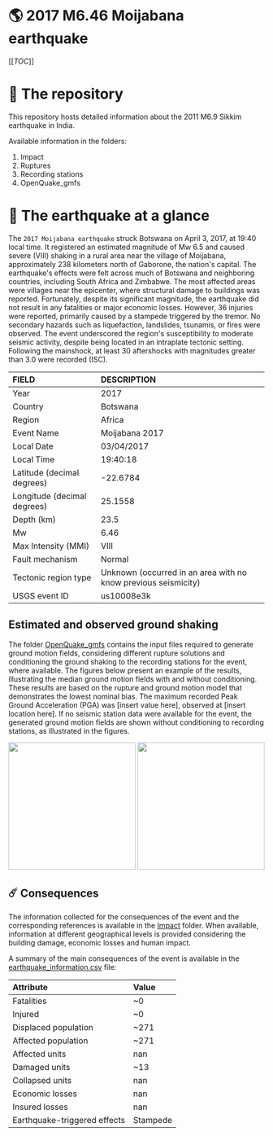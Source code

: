 # 🌎 2017 M6.46 Moijabana earthquake
[[_TOC_]]

# 📂 The repository

This repository hosts detailed information about the 2011 M6.9 Sikkim earthquake in India.

Available information in the folders:

1. Impact
2. Ruptures
3. Recording stations
4. OpenQuake_gmfs


# 🚀 The earthquake at a glance 

The `2017 Moijabana earthquake` struck Botswana on April 3, 2017, at 19:40 local time. It registered an estimated magnitude of Mw 6.5 and caused severe (VIII) shaking in a rural area near the village of Moijabana, approximately 238 kilometers north of Gaborone, the nation's capital. The earthquake's effects were felt across much of Botswana and neighboring countries, including South Africa and Zimbabwe. The most affected areas were villages near the epicenter, where structural damage to buildings was reported. Fortunately, despite its significant magnitude, the earthquake did not result in any fatalities or major economic losses. However, 36 injuries were reported, primarily caused by a stampede triggered by the tremor. No secondary hazards such as liquefaction, landslides, tsunamis, or fires were observed. The event underscored the region's susceptibility to moderate seismic activity, despite being located in an intraplate tectonic setting. Following the mainshock, at least 30 aftershocks with magnitudes greater than 3.0 were recorded (ISC).

| FIELD | DESCRIPTION |
|:-------|:-------------|
| Year | 2017 |
| Country | Botswana |
| Region | Africa |
| Event Name | Moijabana 2017 |
| Local Date | 03/04/2017 |
| Local Time | 19:40:18 |
| Latitude (decimal degrees) | -22.6784 |
| Longitude (decimal degrees) | 25.1558 |
| Depth (km) | 23.5 |
| Mw | 6.46 |
| Max Intensity (MMI) | VIII |
| Fault mechanism | Normal |
| Tectonic region type | Unknown (occurred in an area with no know previous seismicity) |
| USGS event ID | us10008e3k |

## Estimated and observed ground shaking

The folder [OpenQuake_gmfs](./OpenQuake_gmfs/) contains the input files required to generate ground motion fields, considering different rupture solutions and conditioning the ground shaking to the recording stations for the event, where available. The figures below present an example of the results, illustrating the median ground motion fields with and without conditioning. These results are based on the rupture and ground motion model that demonstrates the lowest nominal bias. The maximum recorded Peak Ground Acceleration (PGA) was [insert value here], observed at [insert location here]. If no seismic station data were available for the event, the generated ground motion fields are shown without conditioning to recording stations, as illustrated in the figures.

<img src="./4_OpenQuake_gmfs/median_gmf_stations_none.png" height="250">
<img src="./4_OpenQuake_gmfs/median_gmf_stations_all.png" height="250">

## ☄️ Consequences

The information collected for the consequences of the event and the corresponding references is available in the [Impact](./Impact) folder. When available, information at different geographical levels is provided considering the building damage, economic losses and human impact.

A summary of the main consequences of the event is available in the [earthquake_information.csv](./earthquake_information.csv) file:

| Attribute | Value |
|:-------|:-------------|
| Fatalities | ~0 |
| Injured | ~0 |
| Displaced population | ~271 |
| Affected population | ~271 |
| Affected units | nan |
| Damaged units | ~13  |
| Collapsed units | nan |
| Economic losses | nan |
| Insured losses | nan |
| Earthquake-triggered effects | Stampede |